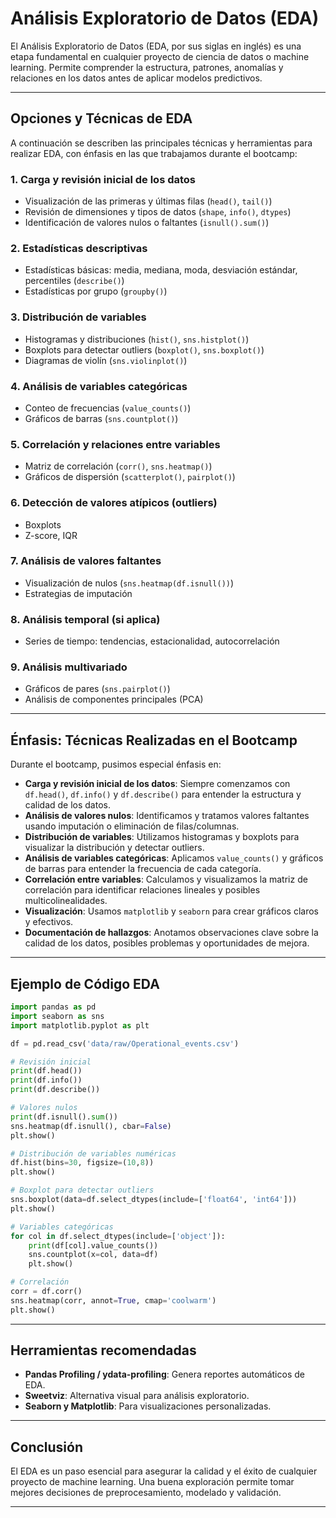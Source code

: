 # Análisis Exploratorio de Datos (EDA)

El Análisis Exploratorio de Datos (EDA, por sus siglas en inglés) es una etapa fundamental en cualquier proyecto de ciencia de datos o machine learning. Permite comprender la estructura, patrones, anomalías y relaciones en los datos antes de aplicar modelos predictivos.

---

## Opciones y Técnicas de EDA

A continuación se describen las principales técnicas y herramientas para realizar EDA, con énfasis en las que trabajamos durante el bootcamp:

### 1. **Carga y revisión inicial de los datos**
- Visualización de las primeras y últimas filas (`head()`, `tail()`)
- Revisión de dimensiones y tipos de datos (`shape`, `info()`, `dtypes`)
- Identificación de valores nulos o faltantes (`isnull().sum()`)

### 2. **Estadísticas descriptivas**
- Estadísticas básicas: media, mediana, moda, desviación estándar, percentiles (`describe()`)
- Estadísticas por grupo (`groupby()`)

### 3. **Distribución de variables**
- Histogramas y distribuciones (`hist()`, `sns.histplot()`)
- Boxplots para detectar outliers (`boxplot()`, `sns.boxplot()`)
- Diagramas de violín (`sns.violinplot()`)

### 4. **Análisis de variables categóricas**
- Conteo de frecuencias (`value_counts()`)
- Gráficos de barras (`sns.countplot()`)

### 5. **Correlación y relaciones entre variables**
- Matriz de correlación (`corr()`, `sns.heatmap()`)
- Gráficos de dispersión (`scatterplot()`, `pairplot()`)

### 6. **Detección de valores atípicos (outliers)**
- Boxplots
- Z-score, IQR

### 7. **Análisis de valores faltantes**
- Visualización de nulos (`sns.heatmap(df.isnull())`)
- Estrategias de imputación

### 8. **Análisis temporal (si aplica)**
- Series de tiempo: tendencias, estacionalidad, autocorrelación

### 9. **Análisis multivariado**
- Gráficos de pares (`sns.pairplot()`)
- Análisis de componentes principales (PCA)

---

## Énfasis: Técnicas Realizadas en el Bootcamp

Durante el bootcamp, pusimos especial énfasis en:

- **Carga y revisión inicial de los datos**: Siempre comenzamos con `df.head()`, `df.info()` y `df.describe()` para entender la estructura y calidad de los datos.
- **Análisis de valores nulos**: Identificamos y tratamos valores faltantes usando imputación o eliminación de filas/columnas.
- **Distribución de variables**: Utilizamos histogramas y boxplots para visualizar la distribución y detectar outliers.
- **Análisis de variables categóricas**: Aplicamos `value_counts()` y gráficos de barras para entender la frecuencia de cada categoría.
- **Correlación entre variables**: Calculamos y visualizamos la matriz de correlación para identificar relaciones lineales y posibles multicolinealidades.
- **Visualización**: Usamos `matplotlib` y `seaborn` para crear gráficos claros y efectivos.
- **Documentación de hallazgos**: Anotamos observaciones clave sobre la calidad de los datos, posibles problemas y oportunidades de mejora.

---

## Ejemplo de Código EDA

```python
import pandas as pd
import seaborn as sns
import matplotlib.pyplot as plt

df = pd.read_csv('data/raw/Operational_events.csv')

# Revisión inicial
print(df.head())
print(df.info())
print(df.describe())

# Valores nulos
print(df.isnull().sum())
sns.heatmap(df.isnull(), cbar=False)
plt.show()

# Distribución de variables numéricas
df.hist(bins=30, figsize=(10,8))
plt.show()

# Boxplot para detectar outliers
sns.boxplot(data=df.select_dtypes(include=['float64', 'int64']))
plt.show()

# Variables categóricas
for col in df.select_dtypes(include=['object']):
    print(df[col].value_counts())
    sns.countplot(x=col, data=df)
    plt.show()

# Correlación
corr = df.corr()
sns.heatmap(corr, annot=True, cmap='coolwarm')
plt.show()
```

---

## Herramientas recomendadas

- **Pandas Profiling / ydata-profiling**: Genera reportes automáticos de EDA.
- **Sweetviz**: Alternativa visual para análisis exploratorio.
- **Seaborn y Matplotlib**: Para visualizaciones personalizadas.

---

## Conclusión

El EDA es un paso esencial para asegurar la calidad y el éxito de cualquier proyecto de machine learning. Una buena exploración permite tomar mejores decisiones de preprocesamiento, modelado y validación.

---
